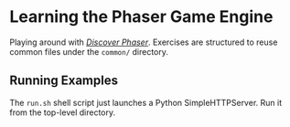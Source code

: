 # Learning the Phaser Game Engine

Playing around with [*Discover Phaser*](https://www.discoverphaser.com/).
Exercises are structured to reuse common files under the `common/` directory.

## Running Examples
The `run.sh` shell script just launches a Python SimpleHTTPServer. Run it from
the top-level directory.
